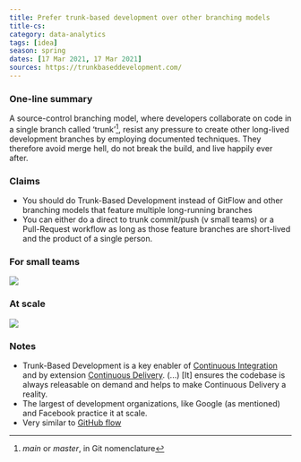 ```yaml
---
title: Prefer trunk-based development over other branching models
title-cs: 
category: data-analytics
tags: [idea]
season: spring
dates: [17 Mar 2021, 17 Mar 2021]
sources: https://trunkbaseddevelopment.com/
---
```


### One-line summary
A source-control branching model, where developers collaborate on code in a single branch called ‘trunk’[^1], resist any pressure to create other long-lived development branches by employing documented techniques. They therefore avoid merge hell, do not break the build, and live happily ever after.

### Claims
-   You should do Trunk-Based Development instead of GitFlow and other branching models that feature multiple long-running branches
-   You can either do a direct to trunk commit/push (v small teams) or a Pull-Request workflow as long as those feature branches are short-lived and the product of a single person.

### For small teams
![](https://trunkbaseddevelopment.com/trunk1b.png)

### At scale
![](https://trunkbaseddevelopment.com/trunk1c.png)

### Notes
* Trunk-Based Development is a key enabler of [Continuous Integration](https://trunkbaseddevelopment.com/continuous-integration/) and by extension [Continuous Delivery](https://trunkbaseddevelopment.com/continuous-delivery/). (...) [It] ensures the codebase is always releasable on demand and helps to make Continuous Delivery a reality.
* The largest of development organizations, like Google (as mentioned) and Facebook practice it at scale.
* Very similar to [GitHub flow](https://trunkbaseddevelopment.com/alternative-branching-models/index.html#modern-claimed-high-throughput-branching-models)

 [^1]: _main_ or _master_, in Git nomenclature